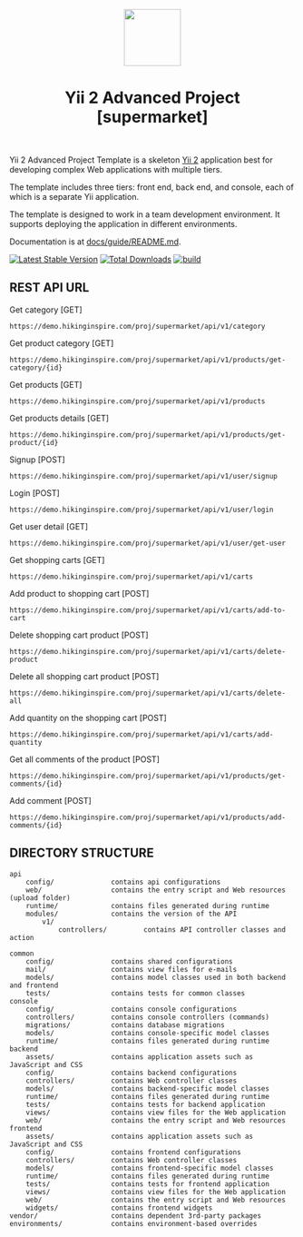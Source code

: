 <p align="center">
    <a href="https://github.com/yiisoft" target="_blank">
        <img src="https://avatars0.githubusercontent.com/u/993323" height="100px">
    </a>
    <h1 align="center">Yii 2 Advanced Project [supermarket]</h1>
    <br>
</p>

Yii 2 Advanced Project Template is a skeleton [Yii 2](http://www.yiiframework.com/) application best for
developing complex Web applications with multiple tiers.

The template includes three tiers: front end, back end, and console, each of which
is a separate Yii application.

The template is designed to work in a team development environment. It supports
deploying the application in different environments.

Documentation is at [docs/guide/README.md](docs/guide/README.md).

[![Latest Stable Version](https://img.shields.io/packagist/v/yiisoft/yii2-app-advanced.svg)](https://packagist.org/packages/yiisoft/yii2-app-advanced)
[![Total Downloads](https://img.shields.io/packagist/dt/yiisoft/yii2-app-advanced.svg)](https://packagist.org/packages/yiisoft/yii2-app-advanced)
[![build](https://github.com/yiisoft/yii2-app-advanced/workflows/build/badge.svg)](https://github.com/yiisoft/yii2-app-advanced/actions?query=workflow%3Abuild)

REST API URL
-------------------

Get category [GET]
```
https://demo.hikinginspire.com/proj/supermarket/api/v1/category
```
Get product category [GET]
```
https://demo.hikinginspire.com/proj/supermarket/api/v1/products/get-category/{id}
```

Get products [GET]
```
https://demo.hikinginspire.com/proj/supermarket/api/v1/products
```

Get products details [GET]
```
https://demo.hikinginspire.com/proj/supermarket/api/v1/products/get-product/{id}
```

Signup [POST]
```
https://demo.hikinginspire.com/proj/supermarket/api/v1/user/signup
```

Login [POST]
```
https://demo.hikinginspire.com/proj/supermarket/api/v1/user/login
```

Get user detail [GET]
```
https://demo.hikinginspire.com/proj/supermarket/api/v1/user/get-user
```

Get shopping carts [GET]
```
https://demo.hikinginspire.com/proj/supermarket/api/v1/carts
```

Add product to shopping cart [POST]
```
https://demo.hikinginspire.com/proj/supermarket/api/v1/carts/add-to-cart
```

Delete shopping cart product [POST]
```
https://demo.hikinginspire.com/proj/supermarket/api/v1/carts/delete-product
```

Delete all shopping cart product [POST]
```
https://demo.hikinginspire.com/proj/supermarket/api/v1/carts/delete-all
```

Add quantity on the shopping cart [POST]
```
https://demo.hikinginspire.com/proj/supermarket/api/v1/carts/add-quantity
```

Get all comments of the product [POST]
```
https://demo.hikinginspire.com/proj/supermarket/api/v1/products/get-comments/{id}
```

Add comment [POST]
```
https://demo.hikinginspire.com/proj/supermarket/api/v1/products/add-comments/{id}
```


DIRECTORY STRUCTURE
-------------------

```
api
    config/              contains api configurations
    web/                 contains the entry script and Web resources (upload folder)
    runtime/             contains files generated during runtime
    modules/             contains the version of the API
        v1/
            controllers/         contains API controller classes and action

common
    config/              contains shared configurations
    mail/                contains view files for e-mails
    models/              contains model classes used in both backend and frontend
    tests/               contains tests for common classes    
console
    config/              contains console configurations
    controllers/         contains console controllers (commands)
    migrations/          contains database migrations
    models/              contains console-specific model classes
    runtime/             contains files generated during runtime
backend
    assets/              contains application assets such as JavaScript and CSS
    config/              contains backend configurations
    controllers/         contains Web controller classes
    models/              contains backend-specific model classes
    runtime/             contains files generated during runtime
    tests/               contains tests for backend application    
    views/               contains view files for the Web application
    web/                 contains the entry script and Web resources
frontend
    assets/              contains application assets such as JavaScript and CSS
    config/              contains frontend configurations
    controllers/         contains Web controller classes
    models/              contains frontend-specific model classes
    runtime/             contains files generated during runtime
    tests/               contains tests for frontend application
    views/               contains view files for the Web application
    web/                 contains the entry script and Web resources
    widgets/             contains frontend widgets
vendor/                  contains dependent 3rd-party packages
environments/            contains environment-based overrides
```
